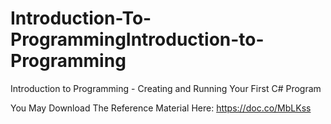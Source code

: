 # Introduction-To-ProgrammingIntroduction-to-Programming
Introduction to Programming - Creating and Running Your First C# Program

You May Download The Reference Material Here: https://doc.co/MbLKss

